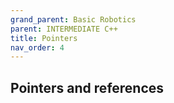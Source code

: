 ```yaml
---
grand_parent: Basic Robotics
parent: INTERMEDIATE C++
title: Pointers
nav_order: 4
---
```


 Pointers and references
--------------------------------------------------------------------------------

